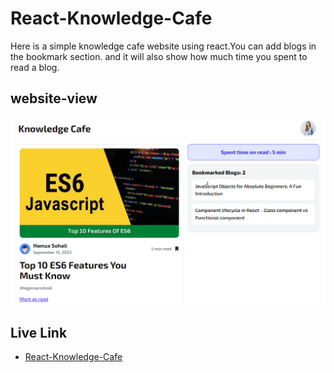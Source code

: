 # React-Knowledge-Cafe

Here is a simple knowledge cafe website using react.You can add blogs in the bookmark section. and it will also show how much time you spent to read a blog.  

## website-view

![React Knowledge Cafe](./src/assets/images/brave_eAsm4JyzF5.png)


## Live Link

- [React-Knowledge-Cafe](https://react-knowledge-cafe-36.surge.sh/)
